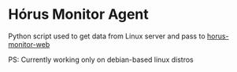 # Hórus Monitor Agent
Python script used to get data from Linux server and pass to [horus-monitor-web](https://github.com/hiagohubert/horus-monitor-web)

PS: Currently working only on debian-based linux distros
